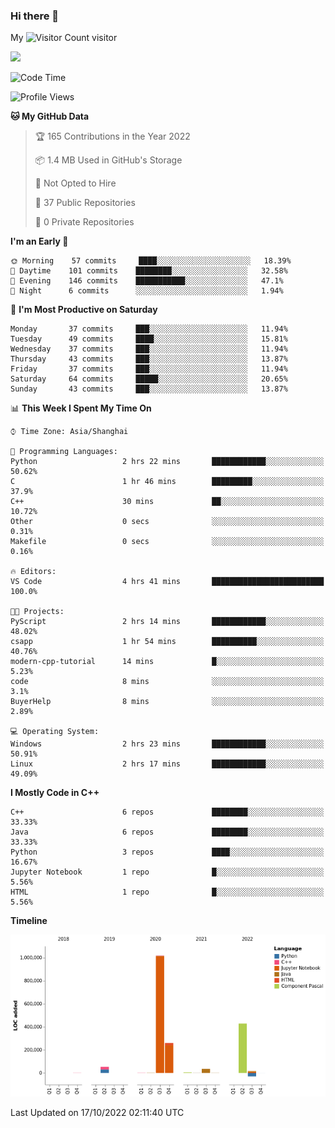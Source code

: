 ### Hi there 👋

My ![Visitor Count](https://profile-counter.glitch.me/bugcat9/count.svg) visitor
<!--
**bugcat9/bugcat9** is a ✨ _special_ ✨ repository because its `README.md` (this file) appears on your GitHub profile.

Here are some ideas to get you started:

- 🔭 I’m currently working on ...
- 🌱 I’m currently learning ...
- 👯 I’m looking to collaborate on ...
- 🤔 I’m looking for help with ...
- 💬 Ask me about ...
- 📫 How to reach me: ...
- 😄 Pronouns: ...
- ⚡ Fun fact: ...
-->
![](https://github-readme-stats.vercel.app/api?username=bugcat9)



<!--START_SECTION:waka-->
![Code Time](http://img.shields.io/badge/Code%20Time-681%20hrs%202%20mins-blue)

![Profile Views](http://img.shields.io/badge/Profile%20Views-0-blue)

**🐱 My GitHub Data** 

> 🏆 165 Contributions in the Year 2022
 > 
> 📦 1.4 MB Used in GitHub's Storage 
 > 
> 🚫 Not Opted to Hire
 > 
> 📜 37 Public Repositories 
 > 
> 🔑 0 Private Repositories  
 > 
**I'm an Early 🐤** 

```text
🌞 Morning    57 commits     ████░░░░░░░░░░░░░░░░░░░░░   18.39% 
🌆 Daytime    101 commits    ████████░░░░░░░░░░░░░░░░░   32.58% 
🌃 Evening    146 commits    ███████████░░░░░░░░░░░░░░   47.1% 
🌙 Night      6 commits      ░░░░░░░░░░░░░░░░░░░░░░░░░   1.94%

```
📅 **I'm Most Productive on Saturday** 

```text
Monday       37 commits     ███░░░░░░░░░░░░░░░░░░░░░░   11.94% 
Tuesday      49 commits     ████░░░░░░░░░░░░░░░░░░░░░   15.81% 
Wednesday    37 commits     ███░░░░░░░░░░░░░░░░░░░░░░   11.94% 
Thursday     43 commits     ███░░░░░░░░░░░░░░░░░░░░░░   13.87% 
Friday       37 commits     ███░░░░░░░░░░░░░░░░░░░░░░   11.94% 
Saturday     64 commits     █████░░░░░░░░░░░░░░░░░░░░   20.65% 
Sunday       43 commits     ███░░░░░░░░░░░░░░░░░░░░░░   13.87%

```


📊 **This Week I Spent My Time On** 

```text
⌚︎ Time Zone: Asia/Shanghai

💬 Programming Languages: 
Python                   2 hrs 22 mins       ████████████░░░░░░░░░░░░░   50.62% 
C                        1 hr 46 mins        █████████░░░░░░░░░░░░░░░░   37.9% 
C++                      30 mins             ██░░░░░░░░░░░░░░░░░░░░░░░   10.72% 
Other                    0 secs              ░░░░░░░░░░░░░░░░░░░░░░░░░   0.31% 
Makefile                 0 secs              ░░░░░░░░░░░░░░░░░░░░░░░░░   0.16%

🔥 Editors: 
VS Code                  4 hrs 41 mins       █████████████████████████   100.0%

🐱‍💻 Projects: 
PyScript                 2 hrs 14 mins       ████████████░░░░░░░░░░░░░   48.02% 
csapp                    1 hr 54 mins        ██████████░░░░░░░░░░░░░░░   40.76% 
modern-cpp-tutorial      14 mins             █░░░░░░░░░░░░░░░░░░░░░░░░   5.23% 
code                     8 mins              ░░░░░░░░░░░░░░░░░░░░░░░░░   3.1% 
BuyerHelp                8 mins              ░░░░░░░░░░░░░░░░░░░░░░░░░   2.89%

💻 Operating System: 
Windows                  2 hrs 23 mins       ████████████░░░░░░░░░░░░░   50.91% 
Linux                    2 hrs 17 mins       ████████████░░░░░░░░░░░░░   49.09%

```

**I Mostly Code in C++** 

```text
C++                      6 repos             ████████░░░░░░░░░░░░░░░░░   33.33% 
Java                     6 repos             ████████░░░░░░░░░░░░░░░░░   33.33% 
Python                   3 repos             ████░░░░░░░░░░░░░░░░░░░░░   16.67% 
Jupyter Notebook         1 repo              █░░░░░░░░░░░░░░░░░░░░░░░░   5.56% 
HTML                     1 repo              █░░░░░░░░░░░░░░░░░░░░░░░░   5.56%

```


**Timeline**

![Chart not found](https://raw.githubusercontent.com/bugcat9/bugcat9/main/charts/bar_graph.png) 


 Last Updated on 17/10/2022 02:11:40 UTC
<!--END_SECTION:waka-->
